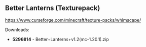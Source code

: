 ## Better Lanterns (Texturepack)
https://www.curseforge.com/minecraft/texture-packs/whimscape/

Downloads:
- **5296814** - Better+Lanterns+v1.2(mc-1.20.1).zip